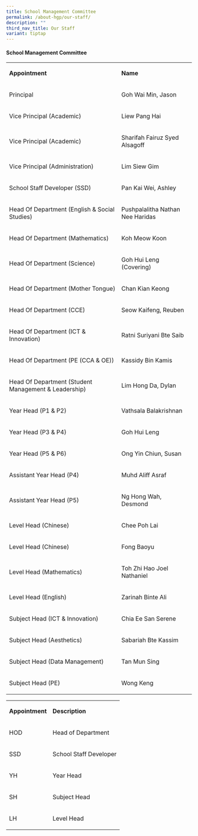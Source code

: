 ```yaml
---
title: School Management Committee
permalink: /about-hgp/our-staff/
description: ""
third_nav_title: Our Staff
variant: tiptap
---
```

<h4><strong>School Management Committee</strong></h4><table><tbody><tr><td rowspan="1" colspan="1"><p><strong>Appointment</strong></p></td><td rowspan="1" colspan="1"><p><strong>Name</strong></p></td></tr><tr><td rowspan="1" colspan="1"><p>Principal</p></td><td rowspan="1" colspan="1"><p>Goh Wai Min, Jason</p></td></tr><tr><td rowspan="1" colspan="1"><p>Vice Principal (Academic)</p></td><td rowspan="1" colspan="1"><p>Liew Pang Hai</p></td></tr><tr><td rowspan="1" colspan="1"><p>Vice Principal (Academic)</p></td><td rowspan="1" colspan="1"><p>Sharifah Fairuz Syed Alsagoff</p></td></tr><tr><td rowspan="1" colspan="1"><p>Vice Principal (Administration)</p></td><td rowspan="1" colspan="1"><p>Lim Siew Gim</p></td></tr><tr><td rowspan="1" colspan="1"><p>School Staff Developer (SSD)</p></td><td rowspan="1" colspan="1"><p>Pan Kai Wei, Ashley</p></td></tr><tr><td rowspan="1" colspan="1"><p>Head Of Department (English &amp; Social Studies)</p></td><td rowspan="1" colspan="1"><p>Pushpalalitha Nathan Nee Haridas</p></td></tr><tr><td rowspan="1" colspan="1"><p>Head Of Department (Mathematics)</p></td><td rowspan="1" colspan="1"><p>Koh Meow Koon</p></td></tr><tr><td rowspan="1" colspan="1"><p>Head Of Department (Science)</p></td><td rowspan="1" colspan="1"><p>Goh Hui Leng (Covering)</p></td></tr><tr><td rowspan="1" colspan="1"><p>Head Of Department (Mother Tongue)</p></td><td rowspan="1" colspan="1"><p>Chan Kian Keong</p></td></tr><tr><td rowspan="1" colspan="1"><p>Head Of Department (CCE)</p></td><td rowspan="1" colspan="1"><p>Seow Kaifeng, Reuben</p></td></tr><tr><td rowspan="1" colspan="1"><p>Head Of Department (ICT &amp; Innovation)</p></td><td rowspan="1" colspan="1"><p>Ratni Suriyani Bte Saib</p></td></tr><tr><td rowspan="1" colspan="1"><p>Head Of Department (PE (CCA &amp; OE))</p></td><td rowspan="1" colspan="1"><p>Kassidy Bin Kamis</p></td></tr><tr><td rowspan="1" colspan="1"><p>Head Of Department (Student Management &amp; Leadership)</p></td><td rowspan="1" colspan="1"><p>Lim Hong Da, Dylan</p></td></tr><tr><td rowspan="1" colspan="1"><p>Year Head (P1 &amp; P2)</p></td><td rowspan="1" colspan="1"><p>Vathsala Balakrishnan</p></td></tr><tr><td rowspan="1" colspan="1"><p>Year Head (P3 &amp; P4)</p></td><td rowspan="1" colspan="1"><p>Goh Hui Leng</p></td></tr><tr><td rowspan="1" colspan="1"><p>Year Head (P5 &amp; P6)</p></td><td rowspan="1" colspan="1"><p>Ong Yin Chiun, Susan</p></td></tr><tr><td rowspan="1" colspan="1"><p>Assistant Year Head (P4)</p></td><td rowspan="1" colspan="1"><p>Muhd Aliff Asraf</p></td></tr><tr><td rowspan="1" colspan="1"><p>Assistant Year Head (P5)</p></td><td rowspan="1" colspan="1"><p>Ng Hong Wah, Desmond</p></td></tr><tr><td rowspan="1" colspan="1"><p>Level Head (Chinese)</p></td><td rowspan="1" colspan="1"><p>Chee Poh Lai</p></td></tr><tr><td rowspan="1" colspan="1"><p>Level Head (Chinese)</p></td><td rowspan="1" colspan="1"><p>Fong Baoyu</p></td></tr><tr><td rowspan="1" colspan="1"><p>Level Head (Mathematics)</p></td><td rowspan="1" colspan="1"><p>Toh Zhi Hao Joel Nathaniel</p></td></tr><tr><td rowspan="1" colspan="1"><p>Level Head (English)</p></td><td rowspan="1" colspan="1"><p>Zarinah Binte Ali</p></td></tr><tr><td rowspan="1" colspan="1"><p>Subject Head (ICT &amp; Innovation)</p></td><td rowspan="1" colspan="1"><p>Chia Ee San Serene</p></td></tr><tr><td rowspan="1" colspan="1"><p>Subject Head (Aesthetics)</p></td><td rowspan="1" colspan="1"><p>Sabariah Bte Kassim</p></td></tr><tr><td rowspan="1" colspan="1"><p>Subject Head (Data Management)</p></td><td rowspan="1" colspan="1"><p>Tan Mun Sing</p></td></tr><tr><td rowspan="1" colspan="1"><p>Subject Head (PE)</p></td><td rowspan="1" colspan="1"><p>Wong Keng</p></td></tr></tbody></table><table><tbody><tr><td rowspan="1" colspan="1"><p><strong>Appointment</strong></p></td><td rowspan="1" colspan="1"><p><strong>Description</strong></p></td></tr><tr><td rowspan="1" colspan="1"><p>HOD</p></td><td rowspan="1" colspan="1"><p>Head of Department</p></td></tr><tr><td rowspan="1" colspan="1"><p>SSD</p></td><td rowspan="1" colspan="1"><p>School Staff Developer</p></td></tr><tr><td rowspan="1" colspan="1"><p>YH</p></td><td rowspan="1" colspan="1"><p>Year Head</p></td></tr><tr><td rowspan="1" colspan="1"><p>SH</p></td><td rowspan="1" colspan="1"><p>Subject Head</p></td></tr><tr><td rowspan="1" colspan="1"><p>LH</p></td><td rowspan="1" colspan="1"><p>Level Head</p></td></tr></tbody></table><p></p>